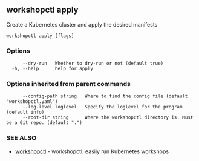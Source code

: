 ## workshopctl apply

Create a Kubernetes cluster and apply the desired manifests

```
workshopctl apply [flags]
```

### Options

```
      --dry-run   Whether to dry-run or not (default true)
  -h, --help      help for apply
```

### Options inherited from parent commands

```
      --config-path string   Where to find the config file (default "workshopctl.yaml")
      --log-level loglevel   Specify the loglevel for the program (default info)
      --root-dir string      Where the workshopctl directory is. Must be a Git repo. (default ".")
```

### SEE ALSO

* [workshopctl](workshopctl.md)	 - workshopctl: easily run Kubernetes workshops

